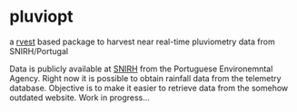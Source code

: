 # pluviopt
a [rvest](https://blog.rstudio.com/2014/11/24/rvest-easy-web-scraping-with-r/) based package to harvest near real-time pluviometry data from SNIRH/Portugal

Data is publicly available at [SNIRH](http://snirh.apambiente.pt/) from the Portuguese Environemntal Agency. Right now it is possible to obtain rainfall data from the telemetry database. Objective is to make it easier to retrieve data from the somehow outdated website. Work in progress...
